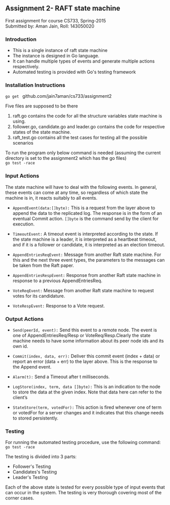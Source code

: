 ## Assignment 2- RAFT state machine

First assignment for course CS733, Spring-2015  
Submitted by: Aman Jain, Roll: 143050020

### Introduction
* This is a single instance of raft state machine
* The instance is designed in Go language.    
* It can handle multiple types of events and generate multiple actions respectively.
* Automated testing is provided with Go's testing framework

### Installation Instructions
<code>go get </code> github.com/jain7aman/cs733/assignment2

Five files are supposed to be there <br/>
1. raft.go contains the code for all the structure variables state machine is using. <br/>
1. follower.go, candidate.go and leader.go contains the code for respective states of the state machine. <br/>
2. raft_test.go contains all the test cases for testing all the possible scenarios

To run the program only below command is needed (assuming the current directory is set to the assignment2 which has the go files)
<br/><code>go test -race</code>



### Input Actions
The state machine will have to deal with the following events. In general, these events can come at any time, so regardless of which
state the machine is in, it reacts suitably to all events.

* ```AppendEvent(data:[]byte):``` This is a request from the layer above to append the data to the replicated log. The response is in the form of an eventual Commit action. ```[]byte``` is the command send by the client for execution.

* ```TimeoutEvent:``` A timeout event is interpreted according to the state. If the state machine is a leader, it is interpreted as a heartbeat
timeout, and if it is a follower or candidate, it is interpreted as an election timeout.

* ```AppendEntriesReqEvent:``` Message from another Raft state machine. For this and the next three event types, the parameters to the messages can be taken from the Raft paper.

* ```AppendEntriesRespEvent:``` Response from another Raft state machine in response to a previous AppendEntriesReq.

* ```VoteReqEvent:``` Message from another Raft state machine to request votes for its candidature.

* ```VoteRespEvent:``` Response to a Vote request.

### Output Actions
* ```Send(peerId, event):``` Send this event to a remote node. The event is one of AppendEntriesReq/Resp or VoteReq/Resp.Clearly the state machine needs to have some information about its peer node ids and its own id.

* ```Commit(index, data, err):``` Deliver this commit event (index + data) or report an error (data + err) to the layer above. This is the response to the Append event.

* ```Alarm(t):``` Send a Timeout after t milliseconds.

* ```LogStore(index, term, data []byte):``` This is an indication to the node to store the data at the given index. Note that data here can refer to the client’s

* ```StateStore(term, votedFor):``` This action is fired whenever one of term or votedFor for a server changes and it indicates that this change needs to stored persistently.


### Testing

For running the automated testing procedure, use the following command:
``` go test -race ```


The testing is divided into 3 parts:
* Follower's Testing
* Candidates's Testing
* Leader's Testing

Each of the above state is tested for every possible type of input events that can occur in the system. The testing is very thorough covering most of the corner cases. 
